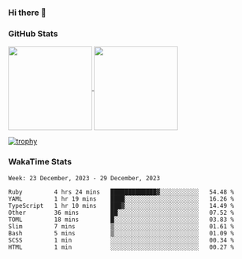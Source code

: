 ### Hi there 👋

### GitHub Stats

<a href="https://github.com/anuraghazra/github-readme-stats">
  <img align="center" height="170px" src="https://github-readme-stats.vercel.app/api/top-langs/?username=tksfjt1024&layout=compact&count_private=true&show_icons=true&show_icons=true&theme=graywhite" />
</a>
<a href="https://github.com/anuraghazra/github-readme-stats">
  <img align="center" height="170px" src="https://github-readme-stats.vercel.app/api?username=tksfjt1024&count_private=true&show_icons=true&show_icons=true&theme=graywhite" />
</a>

[![trophy](https://github-profile-trophy.vercel.app/?username=tksfjt1024)](https://github.com/ryo-ma/github-profile-trophy)

### WakaTime Stats

<!--START_SECTION:waka-->
```text
Week: 23 December, 2023 - 29 December, 2023

Ruby         4 hrs 24 mins   █████████████▓░░░░░░░░░░░   54.48 % 
YAML         1 hr 19 mins    ████░░░░░░░░░░░░░░░░░░░░░   16.26 % 
TypeScript   1 hr 10 mins    ███▓░░░░░░░░░░░░░░░░░░░░░   14.49 % 
Other        36 mins         ██░░░░░░░░░░░░░░░░░░░░░░░   07.52 % 
TOML         18 mins         █░░░░░░░░░░░░░░░░░░░░░░░░   03.83 % 
Slim         7 mins          ▒░░░░░░░░░░░░░░░░░░░░░░░░   01.61 % 
Bash         5 mins          ▒░░░░░░░░░░░░░░░░░░░░░░░░   01.09 % 
SCSS         1 min           ░░░░░░░░░░░░░░░░░░░░░░░░░   00.34 % 
HTML         1 min           ░░░░░░░░░░░░░░░░░░░░░░░░░   00.27 % 
```
<!--END_SECTION:waka-->
